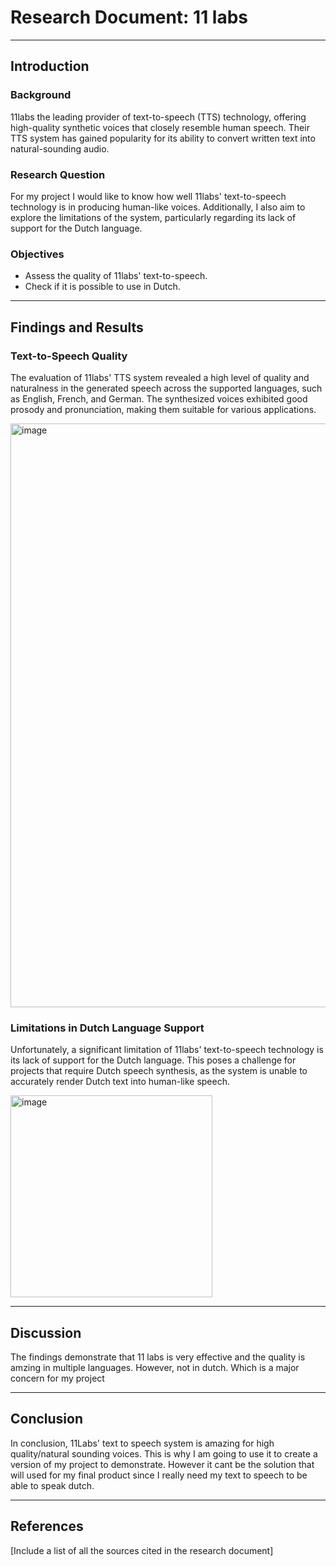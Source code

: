 # Research Document: 11 labs

---

## Introduction

### Background
11labs the leading provider of text-to-speech (TTS) technology, offering high-quality synthetic voices that closely resemble human speech. Their TTS system has gained popularity for its ability to convert written text into natural-sounding audio.

### Research Question
For my project I would like to know how well 11labs' text-to-speech technology is in producing human-like voices. Additionally, I also aim to explore the limitations of the system, particularly regarding its lack of support for the Dutch language.

### Objectives
- Assess the quality of 11labs' text-to-speech.
- Check if it is possible to use in Dutch.

---

## Findings and Results

### Text-to-Speech Quality
The evaluation of 11labs' TTS system revealed a high level of quality and naturalness in the generated speech across the supported languages, such as English, French, and German. The synthesized voices exhibited good prosody and pronunciation, making them suitable for various applications.

<img width="934" alt="image" src="https://github.com/RensVlooswijk/PIT-Internship/assets/73878099/96fbc22a-e9a7-449c-ad6b-e046bd0d96e8">

### Limitations in Dutch Language Support
Unfortunately, a significant limitation of 11labs' text-to-speech technology is its lack of support for the Dutch language. This poses a challenge for projects that require Dutch speech synthesis, as the system is unable to accurately render Dutch text into human-like speech.

<img width="323" alt="image" src="https://github.com/RensVlooswijk/PIT-Internship/assets/73878099/8b5e986c-d242-4df4-9dde-adb84ced0a46">

---

## Discussion
The findings demonstrate that 11 labs is very effective and the quality is amzing in multiple languages. However, not in dutch. Which is a major concern for my project

---

## Conclusion
In conclusion, 11Labs' text to speech system is amazing for high quality/natural sounding voices. This is why I am going to use it to create a version of my project to demonstrate. However it cant be the solution that will used for my final product since I really need my text to speech to be able to speak dutch.

---

## References
[Include a list of all the sources cited in the research document]

